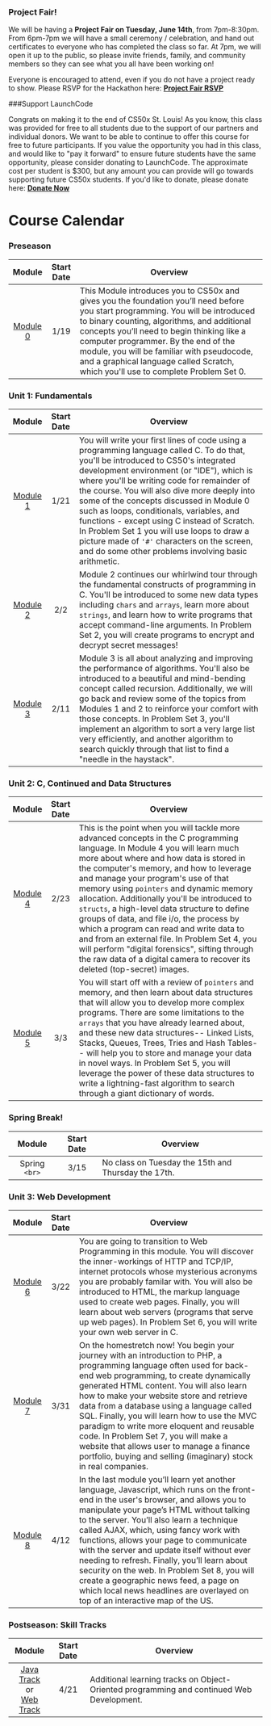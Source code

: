 ### Project Fair!

We will be having a **Project Fair on Tuesday, June 14th**, from 7pm-8:30pm. From 6pm-7pm we will have a small ceremony / celebration, and hand out certificates to everyone who has completed the class so far. At 7pm, we will open it up to the public, so please invite friends, family, and community members so they can see what you all have been working on!

Everyone is encouraged to attend, even if you do not have a project ready to show. Please RSVP for the Hackathon here: **<a href="https://docs.google.com/forms/d/1vvbZvHoSMlIpZWS3fq7oek6ZmkTKZ1PK1f2BMTkKm4g/viewform?c=0&w=1" target="_blank">Project Fair RSVP</a>**

###Support LaunchCode

Congrats on making it to the end of CS50x St. Louis! As you know, this class was provided for free to all students due to the support of our partners and individual donors. We want to be able to continue to offer this course for free to future participants. If you value the opportunity you had in this class, and would like to "pay it forward" to ensure future students have the same opportunity, please consider donating to LaunchCode. The approximate cost per student is $300, but any amount you can provide will go towards supporting future CS50x students. If you'd like to donate, please donate here: **<a href="https://www.launchcode.org/donate#donate-once" target="_blank">Donate Now</a>**


# Course Calendar

### Preseason
|Module | Start Date | Overview |
| :-------------: | :-----: |-------------|
| [Module 0](./module0) | 1/19 | This Module introduces you to CS50x and gives you the foundation you’ll need before you start programming. You will be introduced to binary counting, algorithms, and additional concepts you’ll need to begin thinking like a computer programmer. By the end of the module, you will be familiar with pseudocode, and a graphical language called Scratch, which you'll use to complete Problem Set 0. |

### Unit 1: Fundamentals
|Module | Start Date | Overview |
| :-------------: | :-----: |-------------|
| [Module 1](./cs50/unit1-fundamentals/module1) | 1/21 | You will write your first lines of code using a programming language called C. To do that, you'll be introduced to CS50's integrated development environment (or "IDE"), which is where you'll be writing code for remainder of the course. You will also dive more deeply into some of the concepts discussed in Module 0 such as loops, conditionals, variables, and functions - except using C instead of Scratch. In Problem Set 1 you will use loops to draw a picture made of `'#'` characters on the screen, and do some other problems involving basic arithmetic. |
| [Module 2](./cs50/unit1-fundamentals/module2) | 2/2 | Module 2 continues our whirlwind tour through the fundamental constructs of programming in C. You'll be introduced to some new data types including `chars` and `arrays`, learn more about `strings`, and learn how to write programs that accept command-line arguments.  In Problem Set 2, you will create programs to encrypt and decrypt secret messages! |
| [Module 3](./cs50/unit1-fundamentals/module3) | 2/11 | Module 3 is all about analyzing and improving the performance of algorithms. You'll also be introduced to a beautiful and mind-bending concept called recursion. Additionally, we will go back and review some of the topics from Modules 1 and 2 to reinforce your comfort with those concepts. In Problem Set 3, you'll implement an algorithm to sort a very large list very efficiently, and another algorithm to search quickly through that list to find a "needle in the haystack".

### Unit 2: C, Continued and Data Structures
|Module | Start Date | Overview |
| :-------------: | :-----: |-------------|
| [Module 4](./cs50/unit2-advanced-c/module4) | 2/23 | This is the point when you will tackle more advanced concepts in the C programming language. In Module 4 you will learn much more about where and how data is stored in the computer's memory, and how to leverage and manage your program's use of that memory using `pointers` and dynamic memory allocation. Additionally you'll be introduced to `structs`, a high-level data structure to define groups of data, and file i/o, the process by which a program can read and write data to and from an external file. In Problem Set 4, you will perform "digital forensics", sifting through the raw data of a digital camera to recover its deleted (top-secret) images. |
| [Module 5](./cs50/unit2-advanced-c/module5) | 3/3 |  You will start off with a review of `pointers` and memory, and then learn about data structures that will allow you to develop more complex programs. There are some limitations to the `arrays` that you have already learned about, and these new data structures-- Linked Lists, Stacks, Queues, Trees, Tries and Hash Tables-- will help you to store and manage your data in novel ways. In Problem Set 5, you will leverage the power of these data structures to write a lightning-fast algorithm to search through a giant dictionary of words. |


### Spring Break!
|Module | Start Date | Overview |
| :-------------: | :-----: |-------------|
| Spring `<br>` | 3/15 | No class on Tuesday the 15th and Thursday the 17th.

### Unit 3: Web Development
|Module | Start Date | Overview |
| :-------------: | :-----: |-------------|
| [Module 6](./cs50/unit3-web/module6) | 3/22 | You are going to transition to Web Programming in this module. You will discover the inner-workings of HTTP and TCP/IP, internet protocols whose mysterious acronyms you are probably familar with. You will also be introduced to HTML, the markup language used to create web pages. Finally, you will learn about web servers (programs that serve up web pages). In Problem Set 6, you will write your own web server in C.|
| [Module 7](./cs50/unit3-web/module7) | 3/31 | On the homestretch now! You begin your journey with an introduction to PHP, a programming language often used for back-end web programming, to create dynamically generated HTML content. You will also learn how to make your website store and retrieve data from a database using a language called SQL. Finally, you will learn how to use the MVC paradigm to write more eloquent and reusable code. In Problem Set 7, you will make a website that allows user to manage a finance portfolio, buying and selling (imaginary) stock in real companies. 
| [Module 8](./cs50/unit3-web/module8) | 4/12 | In the last module you’ll learn yet another language, Javascript, which runs on the front-end in the user's browser, and allows you to manipulate your page’s HTML without talking to the server. You’ll also learn a technique called AJAX, which, using fancy work with functions, allows your page to communicate with the server and update itself without ever needing to refresh. Finally, you’ll learn about security on the web. In Problem Set 8, you will create a geographic news feed, a page on which local news headlines are overlayed on top of an interactive map of the US.|


### Postseason: Skill Tracks
|Module | Start Date | Overview |
| :-------------: | :-----: |-------------|
[Java Track](./postseason/java-track) <br/> or <br/> [Web Track](./postseason/web-track) | 4/21 | Additional learning tracks on Object-Oriented programming and continued Web Development.
 
